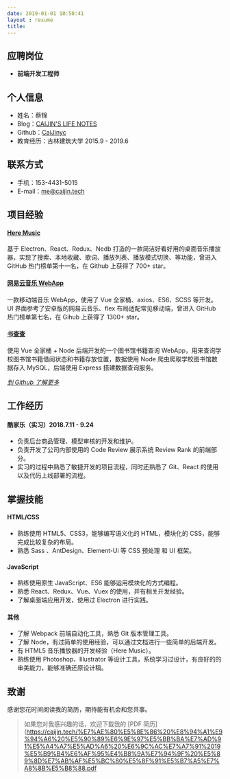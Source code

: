 ```yaml
---
date: 2019-01-01 10:50:41
layout : resume
title:  
---
```

##  应聘岗位

- **前端开发工程师**

## 个人信息

- 姓名：蔡锦
- Blog：[CAIJIN'S LIFE NOTES](https://caijin.tech/blog/)
- Github：[CaiJinyc](https://github.com/caijinyc)
- 教育经历：吉林建筑大学 2015.9 - 2019.6

## 联系方式

- 手机：153-4431-5015
- E-mail：me@caijin.tech

## 项目经验

#### [Here Music](https://github.com/caijinyc/here)

基于 Electron、React、Redux、Nedb 打造的一款简洁好看好用的桌面音乐播放器，实现了搜索、本地收藏、歌词、播放列表、播放模式切换、等功能，曾进入GitHub 热门榜单第十一名，在 Github 上获得了 700+ star。

#### [网易云音乐 WebApp](https://github.com/caijinyc/vue-music-webapp)

一款移动端音乐 WebApp，使用了 Vue 全家桶、axios、ES6、SCSS 等开发。UI 界面参考了安卓版的网易云音乐、flex 布局适配常见移动端，曾进入 GitHub 热门榜单第七名，在 Gihub 上获得了 1300+ star。

#### [书查查](https://github.com/caijinyc/library-book-search)

使用 Vue 全家桶 + Node 后端开发的一个图书馆书籍查询 WebApp，用来查询学校图书馆书籍借阅状态和书籍存放位置，数据使用 Node 爬虫爬取学校图书馆数据存入 MySQL，后端使用 Express 搭建数据查询服务。

*[到 Github 了解更多](https://github.com/caijinyc)*

## 工作经历

#### 酷家乐（实习）2018.7.11 - 9.24

- 负责后台商品管理、模型审核的开发和维护。 
- 负责开发了公司内部使用的 Code Review 展示系统 Review Rank 的前端部分。
- 实习的过程中熟悉了敏捷开发的项目流程，同时还熟悉了 Git、React 的使用以及代码上线部署的流程。

## 掌握技能

#### HTML/CSS

- 熟练使用 HTML5、CSS3，能够编写语义化的 HTML，模块化的 CSS，能够完成比较复杂的布局。 
- 熟悉 Sass 、AntDesign、Element-Ui 等 CSS 预处理 和 UI 框架。

#### JavaScript

- 熟练使用原生 JavaScript、ES6 能够运用模块化的方式编程。
- 熟悉 React、Redux、Vue、Vuex 的使用，并有相关开发经验。
- 了解桌面端应用开发，使用过 Electron 进行实践。

#### 其他

- 了解 Webpack 前端自动化工具，熟悉 Git 版本管理工具。 
- 了解 Node，有过简单的使用经验，可以通过文档进行一些简单的后端开发。 
- 有 HTML5 音乐播放器的开发经验（Here Music）。 
- 熟练使用 Photoshop、Illustrator 等设计工具，系统学习过设计，有良好的的审美能力，能够准确还原设计稿。

## 致谢

感谢您花时间阅读我的简历，期待能有机会和您共事。

> 如果您对我感兴趣的话，欢迎下载我的 [PDF 简历](https://caijin.tech/%E7%AE%80%E5%8E%86%20%E8%94%A1%E9%94%A6%20%E5%90%89%E6%9E%97%E5%BB%BA%E7%AD%91%E5%A4%A7%E5%AD%A6%20%E6%9C%AC%E7%A7%91%2019%E5%B9%B4%E6%AF%95%E4%B8%9A%E7%94%9F%20%E5%89%8D%E7%AB%AF%E5%BC%80%E5%8F%91%E5%B7%A5%E7%A8%8B%E5%B8%88.pdf
